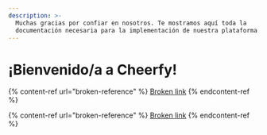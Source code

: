 ```yaml
---
description: >-
  Muchas gracias por confiar en nosotros. Te mostramos aquí toda la
  documentación necesaria para la implementación de nuestra plataforma.
---
```


# ¡Bienvenido/a a Cheerfy!

{% content-ref url="broken-reference" %}
[Broken link](broken-reference)
{% endcontent-ref %}

{% content-ref url="broken-reference" %}
[Broken link](broken-reference)
{% endcontent-ref %}

